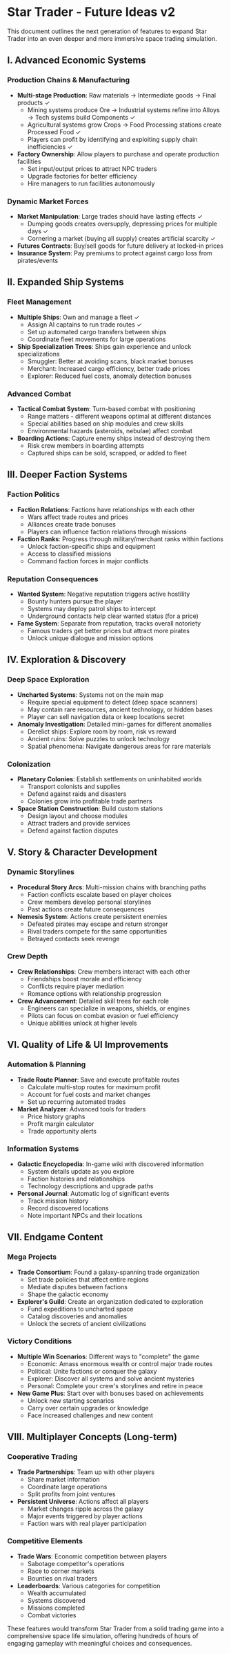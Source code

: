 # Star Trader - Future Ideas v2

This document outlines the next generation of features to expand Star Trader into an even deeper and more immersive space trading simulation.

## I. Advanced Economic Systems

### Production Chains & Manufacturing
* **Multi-stage Production**: Raw materials → Intermediate goods → Final products ✓
  * Mining systems produce Ore → Industrial systems refine into Alloys → Tech systems build Components ✓
  * Agricultural systems grow Crops → Food Processing stations create Processed Food ✓
  * Players can profit by identifying and exploiting supply chain inefficiencies ✓
* **Factory Ownership**: Allow players to purchase and operate production facilities
  * Set input/output prices to attract NPC traders
  * Upgrade factories for better efficiency
  * Hire managers to run facilities autonomously

### Dynamic Market Forces
* **Market Manipulation**: Large trades should have lasting effects ✓
  * Dumping goods creates oversupply, depressing prices for multiple days ✓
  * Cornering a market (buying all supply) creates artificial scarcity ✓
* **Futures Contracts**: Buy/sell goods for future delivery at locked-in prices
* **Insurance System**: Pay premiums to protect against cargo loss from pirates/events

## II. Expanded Ship Systems

### Fleet Management
* **Multiple Ships**: Own and manage a fleet ✓
  * Assign AI captains to run trade routes ✓
  * Set up automated cargo transfers between ships
  * Coordinate fleet movements for large operations
* **Ship Specialization Trees**: Ships gain experience and unlock specializations
  * Smuggler: Better at avoiding scans, black market bonuses
  * Merchant: Increased cargo efficiency, better trade prices
  * Explorer: Reduced fuel costs, anomaly detection bonuses

### Advanced Combat
* **Tactical Combat System**: Turn-based combat with positioning
  * Range matters - different weapons optimal at different distances
  * Special abilities based on ship modules and crew skills
  * Environmental hazards (asteroids, nebulae) affect combat
* **Boarding Actions**: Capture enemy ships instead of destroying them
  * Risk crew members in boarding attempts
  * Captured ships can be sold, scrapped, or added to fleet

## III. Deeper Faction Systems

### Faction Politics
* **Faction Relations**: Factions have relationships with each other
  * Wars affect trade routes and prices
  * Alliances create trade bonuses
  * Players can influence faction relations through missions
* **Faction Ranks**: Progress through military/merchant ranks within factions
  * Unlock faction-specific ships and equipment
  * Access to classified missions
  * Command faction forces in major conflicts

### Reputation Consequences
* **Wanted System**: Negative reputation triggers active hostility
  * Bounty hunters pursue the player
  * Systems may deploy patrol ships to intercept
  * Underground contacts help clear wanted status (for a price)
* **Fame System**: Separate from reputation, tracks overall notoriety
  * Famous traders get better prices but attract more pirates
  * Unlock unique dialogue and mission options

## IV. Exploration & Discovery

### Deep Space Exploration
* **Uncharted Systems**: Systems not on the main map
  * Require special equipment to detect (deep space scanners)
  * May contain rare resources, ancient technology, or hidden bases
  * Player can sell navigation data or keep locations secret
* **Anomaly Investigation**: Detailed mini-games for different anomalies
  * Derelict ships: Explore room by room, risk vs reward
  * Ancient ruins: Solve puzzles to unlock technology
  * Spatial phenomena: Navigate dangerous areas for rare materials

### Colonization
* **Planetary Colonies**: Establish settlements on uninhabited worlds
  * Transport colonists and supplies
  * Defend against raids and disasters
  * Colonies grow into profitable trade partners
* **Space Station Construction**: Build custom stations
  * Design layout and choose modules
  * Attract traders and provide services
  * Defend against faction disputes

## V. Story & Character Development

### Dynamic Storylines
* **Procedural Story Arcs**: Multi-mission chains with branching paths
  * Faction conflicts escalate based on player choices
  * Crew members develop personal storylines
  * Past actions create future consequences
* **Nemesis System**: Actions create persistent enemies
  * Defeated pirates may escape and return stronger
  * Rival traders compete for the same opportunities
  * Betrayed contacts seek revenge

### Crew Depth
* **Crew Relationships**: Crew members interact with each other
  * Friendships boost morale and efficiency
  * Conflicts require player mediation
  * Romance options with relationship progression
* **Crew Advancement**: Detailed skill trees for each role
  * Engineers can specialize in weapons, shields, or engines
  * Pilots can focus on combat evasion or fuel efficiency
  * Unique abilities unlock at higher levels

## VI. Quality of Life & UI Improvements

### Automation & Planning
* **Trade Route Planner**: Save and execute profitable routes
  * Calculate multi-stop routes for maximum profit
  * Account for fuel costs and market changes
  * Set up recurring automated trades
* **Market Analyzer**: Advanced tools for traders
  * Price history graphs
  * Profit margin calculator
  * Trade opportunity alerts

### Information Systems
* **Galactic Encyclopedia**: In-game wiki with discovered information
  * System details update as you explore
  * Faction histories and relationships
  * Technology descriptions and upgrade paths
* **Personal Journal**: Automatic log of significant events
  * Track mission history
  * Record discovered locations
  * Note important NPCs and their locations

## VII. Endgame Content

### Mega Projects
* **Trade Consortium**: Found a galaxy-spanning trade organization
  * Set trade policies that affect entire regions
  * Mediate disputes between factions
  * Shape the galactic economy
* **Explorer's Guild**: Create an organization dedicated to exploration
  * Fund expeditions to uncharted space
  * Catalog discoveries and anomalies
  * Unlock the secrets of ancient civilizations

### Victory Conditions
* **Multiple Win Scenarios**: Different ways to "complete" the game
  * Economic: Amass enormous wealth or control major trade routes
  * Political: Unite factions or conquer the galaxy
  * Explorer: Discover all systems and solve ancient mysteries
  * Personal: Complete your crew's storylines and retire in peace
* **New Game Plus**: Start over with bonuses based on achievements
  * Unlock new starting scenarios
  * Carry over certain upgrades or knowledge
  * Face increased challenges and new content

## VIII. Multiplayer Concepts (Long-term)

### Cooperative Trading
* **Trade Partnerships**: Team up with other players
  * Share market information
  * Coordinate large operations
  * Split profits from joint ventures
* **Persistent Universe**: Actions affect all players
  * Market changes ripple across the galaxy
  * Major events triggered by player actions
  * Faction wars with real player participation

### Competitive Elements
* **Trade Wars**: Economic competition between players
  * Sabotage competitor's operations
  * Race to corner markets
  * Bounties on rival traders
* **Leaderboards**: Various categories for competition
  * Wealth accumulated
  * Systems discovered
  * Missions completed
  * Combat victories

These features would transform Star Trader from a solid trading game into a comprehensive space life simulation, offering hundreds of hours of engaging gameplay with meaningful choices and consequences.